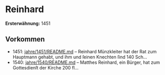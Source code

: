 # Reinhard

**Ersterwähnung:** 1451

## Vorkommen
- 1451: [jahre/1451/README.md](../jahre/1451/README.md) – Reinhard Münzkleiter hat der Rat zum Hauptmann
gehabt, und ihm und ſeinen Knechten ſind 140 Sch...
- 1540: [jahre/1540/README.md](../jahre/1540/README.md) – Matthes Reinhard, ein Bürger, hat zum Gottesdienſt
der Kirche 200 fl...
